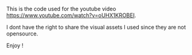 This is the code used for the youtube video https://www.youtube.com/watch?v=oUHX1KROBEI.

I dont have the right to share the visual assets I used since they are not opensource.

Enjoy !
